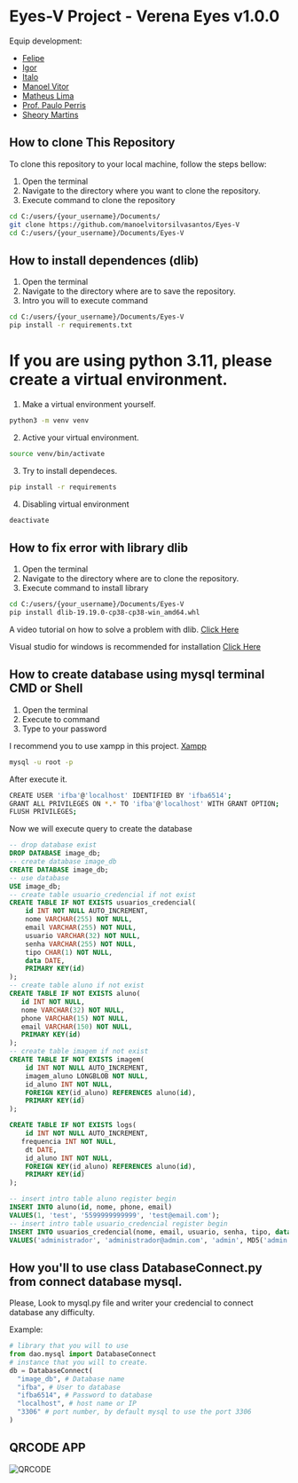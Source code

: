 # Eyes-V Project - Verena Eyes v1.0.0

Equip development:
* [Felipe](https://github.com/Felipegdecastro)
* [Igor](https://github.com/igorttosta)
* [Italo](https://github.com/Itaperam)
* [Manoel Vitor](https://github.com/manoelvitorsilvasantos)
* [Matheus Lima](https://github.com/limabarreto)
* [Prof. Paulo Perris](https://github.com/pauloperris)
* [Sheory Martins](https://github.com/sheory)

## How to clone This Repository

To clone this repository to your local machine, follow the steps bellow:

1. Open the terminal
2. Navigate to the directory where you want to clone  the repository.
3. Execute command to clone the repository

```bash
cd C:/users/{your_username}/Documents/
git clone https://github.com/manoelvitorsilvasantos/Eyes-V
cd C:/users/{your_username}/Documents/Eyes-V
```

## How to install dependences (dlib)
1. Open the terminal
2. Navigate to the directory where are to save the repository.
3. Intro you will to execute  command

```bash
cd C:/users/{your_username}/Documents/Eyes-V
pip install -r requirements.txt
```

# If you are  using python 3.11, please create a virtual environment.
1. Make a virtual environment yourself.
```bash
python3 -m venv venv
```
2. Active your virtual environment.
```bash
source venv/bin/activate
```
3. Try to install dependeces.
```bash
pip install -r requirements
```
4. Disabling virtual environment
```bash
deactivate
```
## How to fix error with library dlib
1. Open the terminal
2. Navigate to the directory where are to clone the repository.
3. Execute command to install library
```bash
cd C:/users/{your_username}/Documents/Eyes-V
pip install dlib-19.19.0-cp38-cp38-win_amd64.whl
```
A video tutorial on how to solve a problem with dlib.
[Click Here](https://www.youtube.com/watch?v=d0pMd-MLqtc)

Visual studio for windows is recommended for installation
[Click Here](https://visualstudio.microsoft.com/pt-br/downloads/)

## How to create database using mysql terminal CMD or Shell

1. Open the terminal
2. Execute to command
3. Type to your password

I recommend you to use xampp in this project.
[Xampp](https://www.apachefriends.org/download.html)

```bash
mysql -u root -p
```
After execute it.
```bash
CREATE USER 'ifba'@'localhost' IDENTIFIED BY 'ifba6514';
GRANT ALL PRIVILEGES ON *.* TO 'ifba'@'localhost' WITH GRANT OPTION;
FLUSH PRIVILEGES;
```
Now we will execute query to create the database
```sql
-- drop database exist
DROP DATABASE image_db;
-- create database image_db
CREATE DATABASE image_db;
-- use database
USE image_db;
-- create table usuario_credencial if not exist 
CREATE TABLE IF NOT EXISTS usuarios_credencial(
	id INT NOT NULL AUTO_INCREMENT,
	nome VARCHAR(255) NOT NULL,
	email VARCHAR(255) NOT NULL,
	usuario VARCHAR(32) NOT NULL,
	senha VARCHAR(255) NOT NULL,
	tipo CHAR(1) NOT NULL,
	data DATE,
	PRIMARY KEY(id)
);
-- create table aluno if not exist
CREATE TABLE IF NOT EXISTS aluno(
   id INT NOT NULL,
   nome VARCHAR(32) NOT NULL,
   phone VARCHAR(15) NOT NULL,
   email VARCHAR(150) NOT NULL,
   PRIMARY KEY(id)
);
-- create table imagem if not exist
CREATE TABLE IF NOT EXISTS imagem(
	id INT NOT NULL AUTO_INCREMENT,
	imagem_aluno LONGBLOB NOT NULL,
	id_aluno INT NOT NULL,
	FOREIGN KEY(id_aluno) REFERENCES aluno(id),
	PRIMARY KEY(id)
);

CREATE TABLE IF NOT EXISTS logs( 
	id INT NOT NULL AUTO_INCREMENT, 
   frequencia INT NOT NULL,
	dt DATE, 
	id_aluno INT NOT NULL, 
	FOREIGN KEY(id_aluno) REFERENCES aluno(id), 
	PRIMARY KEY(id) 
);

-- insert intro table aluno register begin
INSERT INTO aluno(id, nome, phone, email)
VALUES(1, 'test', '5599999999999', 'test@email.com');
-- insert intro table usuario_credencial register begin
INSERT INTO usuarios_credencial(nome, email, usuario, senha, tipo, data)
VALUES('administrador', 'administrador@admin.com', 'admin', MD5('admin'), '1', CURDATE());

```
## How you'll to use class DatabaseConnect.py from connect database mysql.
Please, Look to mysql.py file and writer your credencial to connect database any difficulty.

Example:

```python
# library that you will to use
from dao.mysql import DatabaseConnect
# instance that you will to create.
db = DatabaseConnect(
  "image_db", # Database name
  "ifba", # User to database
  "ifba6514", # Password to database
  "localhost", # host name or IP
  "3306" # port number, by default mysql to use the port 3306
)
```

## QRCODE APP 
![QRCODE](https://raw.githubusercontent.com/manoelvitorsilvasantos/Eyes-V/main/frontend/assets/img/qrcode.png)
